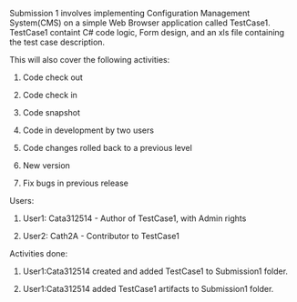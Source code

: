 Submission 1 involves implementing Configuration Management System(CMS) on a simple Web Browser application called TestCase1. TestCase1 containt C# code logic, Form design, and an xls file containing the test case description.

This will also cover the following activities:

1. Code check out

2. Code check in

3. Code snapshot

4. Code in development by two users

5. Code changes rolled back to a previous level

6. New version

7. Fix bugs in previous release

Users:

1. User1: Cata312514 - Author of TestCase1, with Admin rights 

2. User2: Cath2A - Contributor to TestCase1

Activities done:

1. User1:Cata312514 created and added TestCase1 to Submission1 folder.

2. User1:Cata312514 added TestCase1 artifacts to Submission1 folder.
